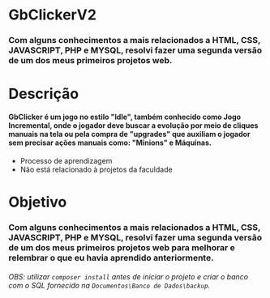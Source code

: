 # GbClickerV2
### Com alguns conhecimentos a mais relacionados a HTML, CSS, JAVASCRIPT, PHP e MYSQL, resolvi fazer uma segunda versão de um dos meus primeiros projetos web.
# Descrição
#### GbClicker é um jogo no estilo "Idle", também conhecido como Jogo Incremental, onde o jogador deve buscar a evolução por meio de cliques manuais na tela ou pela compra de "upgrades" que auxiliam o jogador sem precisar ações manuais como: "Minions" e Máquinas.
- Processo de aprendizagem
- Não está relacionado à projetos da faculdade
# Objetivo
### Com alguns conhecimentos a mais relacionados a HTML, CSS, JAVASCRIPT, PHP e MYSQL, resolvi fazer uma segunda versão de um dos meus primeiros projetos web para melhorar e relembrar o que eu havia aprendido anteriormente.

###### *OBS:* utilizar `composer install` antes de iniciar o projeto e criar o banco com o SQL fornecido na `Documentos\Banco de Dados\backup`.
